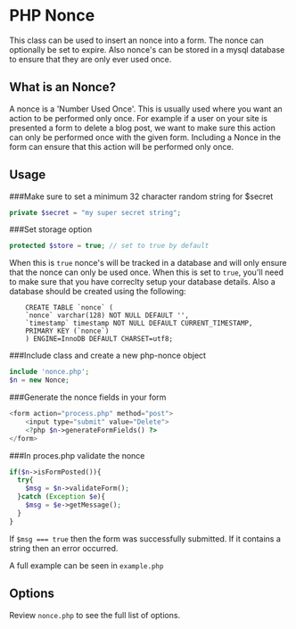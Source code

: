PHP Nonce
=========
This class can be used to insert an nonce into a form. The nonce can optionally be set to expire. Also nonce's can be stored in a mysql database to ensure that they are only ever used once.

What is an Nonce?
-----------------
A nonce is a 'Number Used Once'. This is usually used where you want an action to be performed only once. For example if a user on your site is presented a form to delete a blog post, we want to make sure this action can only be performed once with the given form. Including a Nonce in the form can ensure that this action will be performed only once.

Usage
-----
###Make sure to set a minimum 32 character random string for $secret
```php
private $secret = "my super secret string";
```

###Set storage option
```php
protected $store = true; // set to true by default
```

When this is `true` nonce's will be tracked in a database and will only ensure that the nonce can only be used once. When this is set to `true`, you'll need to make sure that you have correclty setup your database details. Also a database should be created using the following:
```mysql
    CREATE TABLE `nonce` (
    `nonce` varchar(128) NOT NULL DEFAULT '',
    `timestamp` timestamp NOT NULL DEFAULT CURRENT_TIMESTAMP,
    PRIMARY KEY (`nonce`)
    ) ENGINE=InnoDB DEFAULT CHARSET=utf8;
```
###Include class and create a new php-nonce object
```php
include 'nonce.php';
$n = new Nonce;
```

###Generate the nonce fields in your form
```php
<form action="process.php" method="post">
    <input type="submit" value="Delete">
    <?php $n->generateFormFields() ?>
</form>
```

###In proces.php validate the nonce
```php
if($n->isFormPosted()){
  try{
    $msg = $n->validateForm();
  }catch (Exception $e){
    $msg = $e->getMessage(); 
  }
}
```

If `$msg === true` then the form was successfully submitted. If it contains a string then an error occurred.

A full example can be seen in `example.php`

Options
-------
Review `nonce.php` to see the full list of options.
